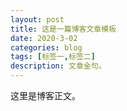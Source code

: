 ```yaml
---
layout: post
title: 这是一篇博客文章模板
date: 2020-3-02
categories: blog
tags: [标签一,标签二]
description: 文章金句。
---
```


这里是博客正文。












